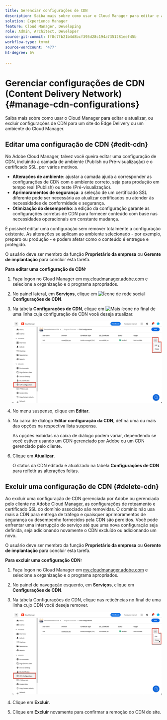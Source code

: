 ```yaml
---
title: Gerenciar configurações de CDN
description: Saiba mais sobre como usar o Cloud Manager para editar e atualizar, ou excluir configurações de CDN para um site do Edge Delivery ou um ambiente do Cloud Manager.
solution: Experience Manager
feature: Cloud Manager, Developing
role: Admin, Architect, Developer
source-git-commit: ff8c7fb21b4d8bcf395d28c194a7351281eef45b
workflow-type: tm+mt
source-wordcount: '477'
ht-degree: 6%

---
```



# Gerenciar configurações de CDN (Content Delivery Network) {#manage-cdn-configurations}

Saiba mais sobre como usar o Cloud Manager para editar e atualizar, ou excluir configurações de CDN para um site do Edge Delivery ou um ambiente do Cloud Manager.

## Editar uma configuração de CDN {#edit-cdn}

No Adobe Cloud Manager, talvez você queira editar uma configuração de CDN, incluindo a camada de ambiente (Publish ou Pré-visualização) e o certificado SSL, por vários motivos.

* **Alterações de ambiente**: ajustar a camada ajuda a corresponder as configurações de CDN com o ambiente correto, seja para produção em tempo real (Publish) ou teste (Pré-visualização).
* **Aprimoramentos de segurança**: a seleção de um certificado SSL diferente pode ser necessária ao atualizar certificados ou atender às necessidades de conformidade e segurança.
* **Otimização do desempenho**: a edição da configuração garante as configurações corretas de CDN para fornecer conteúdo com base nas necessidades operacionais em constante mudança.

É possível editar uma configuração sem remover totalmente a configuração existente. As alterações se aplicam ao ambiente selecionado - por exemplo, preparo ou produção - e podem afetar como o conteúdo é entregue e protegido.

O usuário deve ser membro da função **Proprietário da empresa** ou **Gerente de implantação** para concluir esta tarefa.

**Para editar uma configuração de CDN:**

1. Faça logon no Cloud Manager em [my.cloudmanager.adobe.com](https://my.cloudmanager.adobe.com/) e selecione a organização e o programa apropriados.
1. No painel lateral, em **Serviços**, clique em ![Ícone de rede social](https://spectrum.adobe.com/static/icons/workflow_18/Smock_SocialNetwork_18_N.svg) **Configurações de CDN**.
1. Na tabela **Configurações de CDN**, clique em ![Mais ícone](https://spectrum.adobe.com/static/icons/workflow_18/Smock_More_18_N.svg) no final de uma linha cuja configuração de CDN você deseja atualizar.

   ![Editando uma configuração de CDN](/help/implementing/cloud-manager/assets/cdn-config-edit.png)

1. No menu suspenso, clique em **Editar**.
1. Na caixa de diálogo **Editar configuração da CDN**, defina uma ou mais das opções na respectiva lista suspensa.

   As opções exibidas na caixa de diálogo podem variar, dependendo se você estiver usando um CDN gerenciado por Adobe ou um CDN gerenciado pelo cliente.

1. Clique em **Atualizar**.

   O status da CDN editada é atualizado na tabela **Configurações de CDN** para refletir as alterações feitas.

<!-- ## ALTERNATE METHOD FOR EDITING A CDN CONFIGURATION from the Environments page
    
    The steps for adding a custom domain name from the **Environments** page are the same as when [adding a custom domain name from the Domain Settings page](#adding-cdn-settings), but the entry point differs. Follow these steps to add a custom domain name from the **Environments** page.
    
    1. Log into Cloud Manager at [my.cloudmanager.adobe.com](https://my.cloudmanager.adobe.com/) and select the appropriate organization and program.
    
    1. Navigate to the **Environments Detail** detail page for the environment of interest.
    
       ![Entering domain name on the Environment Details page](/help/implementing/cloud-manager/assets/cdn/environments-cdn-config.png)
    
    1. Use the **Domain Names** table to submit the custom domain name.
    
       1. Enter the custom domain name.
       1. Select the SSL certificate associated with this name from the drop-down list.
       1. Click ![Add icon](https://spectrum.adobe.com/static/icons/workflow_18/Smock_Add_18_N.svg) **Add**.
    
       ![Add a custom domain name](/help/implementing/cloud-manager/assets/cdn/cdn-create3.png)
    
    1. The **Add domain name** dialog box opens to the **Domain Name** tab. Continue as you would for [adding a custom domain name from the Domain Settings page](#adding-cdn-settings). -->

## Excluir uma configuração de CDN {#delete-cdn}

Ao excluir uma configuração de CDN gerenciada por Adobe ou gerenciada pelo cliente no Adobe Cloud Manager, as configurações de roteamento e certificado SSL do domínio associado são removidas. O domínio não usa mais a CDN para entrega de tráfego e quaisquer aprimoramentos de segurança ou desempenho fornecidos pela CDN são perdidos. Você pode enfrentar uma interrupção do serviço até que uma nova configuração seja definida, seja adicionando novamente o CDN excluído ou adicionando um novo.

O usuário deve ser membro da função **Proprietário da empresa** ou **Gerente de implantação** para concluir esta tarefa.

**Para excluir uma configuração CDN:**

1. Faça logon no Cloud Manager em [my.cloudmanager.adobe.com](https://my.cloudmanager.adobe.com/) e selecione a organização e o programa apropriados.

1. No painel de navegação esquerdo, em **Serviços**, clique em **Configurações de CDN**.

1. Na tabela Configurações de CDN, clique nas reticências no final de uma linha cujo CDN você deseja remover.

   ![Excluindo uma configuração de CDN](/help/implementing/cloud-manager/assets/cdn-config-delete.png)

1. Clique em **Excluir**.
1. Clique em **Excluir** novamente para confirmar a remoção do CDN do site.



